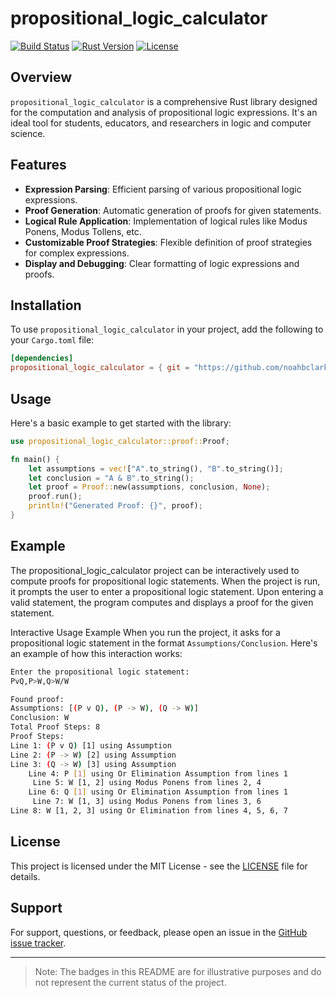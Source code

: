 
# propositional_logic_calculator

[![Build Status](https://img.shields.io/badge/build-passing-brightgreen)](https://github.com/noahbclarkson/propositional_logic_calculator)
[![Rust Version](https://img.shields.io/badge/rust-2021-blue)](https://www.rust-lang.org)
[![License](https://img.shields.io/badge/license-MIT-yellow)](https://opensource.org/licenses/MIT)

## Overview

`propositional_logic_calculator` is a comprehensive Rust library designed for the computation and analysis of propositional logic expressions. It's an ideal tool for students, educators, and researchers in logic and computer science.

## Features

- **Expression Parsing**: Efficient parsing of various propositional logic expressions.
- **Proof Generation**: Automatic generation of proofs for given statements.
- **Logical Rule Application**: Implementation of logical rules like Modus Ponens, Modus Tollens, etc.
- **Customizable Proof Strategies**: Flexible definition of proof strategies for complex expressions.
- **Display and Debugging**: Clear formatting of logic expressions and proofs.

## Installation

To use `propositional_logic_calculator` in your project, add the following to your `Cargo.toml` file:

```toml
[dependencies]
propositional_logic_calculator = { git = "https://github.com/noahbclarkson/propositional_logic_calculator" }
```

## Usage

Here's a basic example to get started with the library:

```rust
use propositional_logic_calculator::proof::Proof;

fn main() {
    let assumptions = vec!["A".to_string(), "B".to_string()];
    let conclusion = "A & B".to_string();
    let proof = Proof::new(assumptions, conclusion, None);
    proof.run();
    println!("Generated Proof: {}", proof);
}
```

## Example

The propositional_logic_calculator project can be interactively used to compute proofs for propositional logic statements. When the project is run, it prompts the user to enter a propositional logic statement. Upon entering a valid statement, the program computes and displays a proof for the given statement.

Interactive Usage Example
When you run the project, it asks for a propositional logic statement in the format `Assumptions/Conclusion`. Here's an example of how this interaction works:

```bash
Enter the propositional logic statement:
PvQ,P>W,Q>W/W
```

```bash
Found proof: 
Assumptions: [(P v Q), (P -> W), (Q -> W)]
Conclusion: W
Total Proof Steps: 8
Proof Steps:
Line 1: (P v Q) [1] using Assumption
Line 2: (P -> W) [2] using Assumption
Line 3: (Q -> W) [3] using Assumption
    Line 4: P [1] using Or Elimination Assumption from lines 1
     Line 5: W [1, 2] using Modus Ponens from lines 2, 4
    Line 6: Q [1] using Or Elimination Assumption from lines 1
     Line 7: W [1, 3] using Modus Ponens from lines 3, 6
Line 8: W [1, 2, 3] using Or Elimination from lines 4, 5, 6, 7

```

## License

This project is licensed under the MIT License - see the [LICENSE](LICENSE) file for details.

## Support

For support, questions, or feedback, please open an issue in the [GitHub issue tracker](https://github.com/noahbclarkson/propositional_logic_calculator/issues).

---

> Note: The badges in this README are for illustrative purposes and do not represent the current status of the project.
